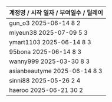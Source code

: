 | 계정명 / 시작 일자 / 부여일수 / 딜레이|
|--------|
| gun_o3 2025-06-14 8 2 |
| miyeun38 2025-07-09 5 3 |
| ymart1103 2025-06-14 8 3 |
| 95bona 2025-06-14 8 3 |
| wanny999 2025-03-30 8 3 |
| asianbeautyme 2025-06-14 8 3 |
| sinni88 2025-05-26 2 4 |
| haeroo 2025-06-21 30 2 |
